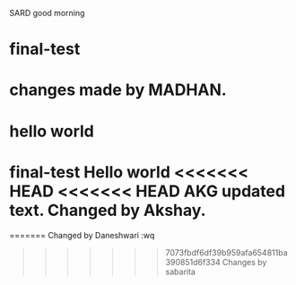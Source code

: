 SARD
good morning
# final-test

changes made by MADHAN.
=======
hello world
=======
final-test
Hello world
<<<<<<< HEAD
<<<<<<< HEAD
AKG
updated text.
Changed by Akshay.
=======
=======
Changed by Daneshwari
:wq
>>>>>>> 7073fbdf6df39b959afa654811ba390851d6f334
Changes by sabarita
